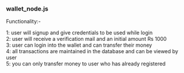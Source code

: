 <h3>wallet_node.js </h3>
 
Functionality:-

1: user will signup and give credentials to be used while login <br>
2: user will receive a verification mail and an initial amount Rs 1000 <br>
3: user can login into the wallet and can transfer their money <br>
4: all transactions are maintained in the database and can be viewed by user <br>
5: you can only transfer money to user who has already registered 

